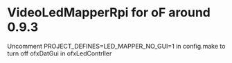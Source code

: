 # VideoLedMapperRpi for oF around 0.9.3

Uncomment PROJECT_DEFINES=LED_MAPPER_NO_GUI=1 in config.make to turn off ofxDatGui in ofxLedContrller
